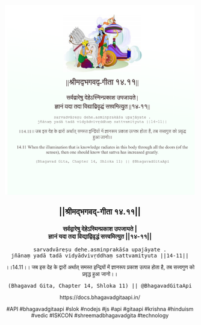 <img src="../../asset/BG_14_11.png"/>
<center><h2>||श्रीमद्‍भगवद्‍-गीता १४.११||</h2>
<h3>सर्वद्वारेषु देहेऽस्मिन्प्रकाश उपजायते |<br/>ज्ञानं यदा तदा विद्याद्विवृद्धं सत्त्वमित्युत ||१४-११||</h3>
<pre>sarvadvāreṣu dehe.asminprakāśa upajāyate .<br/>jñānaṃ yadā tadā vidyādvivṛddhaṃ sattvamityuta ||14-11||</pre>
<p>।।14.11।। जब इस देह के द्वारों अर्थात् समस्त इन्द्रियों में ज्ञानरूप प्रकाश उत्पन्न होता है, तब सत्त्वगुण को प्रवृद्ध हुआ जानो।।</p>
<pre>(Bhagavad Gita, Chapter 14, Shloka 11) || @BhagavadGitaApi</pre><p>https://docs.bhagavadgitaapi.in/</p><p>#API #bhagavadgitaapi #slok #nodejs #js #api #gitaapi #krishna #hinduism #vedic #ISKCON #shreemadbhagavadgita #technology</p></center>